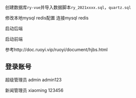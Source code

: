 创建数据库`ry-vue`并导入数据脚本`ry_2021xxxx.sql`，`quartz.sql`

修改本地mysql redis配置  连接mysql redis



启动后端

启动前端

参考http://doc.ruoyi.vip/ruoyi/document/hjbs.html



## 登录账号

超级管理员 admin   admin123

新闻管理员 xiaoming 123456